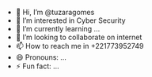 - 👋 Hi, I’m @tuzaragomes
- 👀 I’m interested in Cyber Security
- 🌱 I’m currently learning ...
- 💞️ I’m looking to collaborate on internet
- 📫 How to reach me in +221773952749
- 😄 Pronouns: ...
- ⚡ Fun fact: ...

<!---
tuzaragomes/tuzaragomes is a ✨ special ✨ repository because its `README.md` (this file) appears on your GitHub profile.
You can click the Preview link to take a look at your changes.
--->
